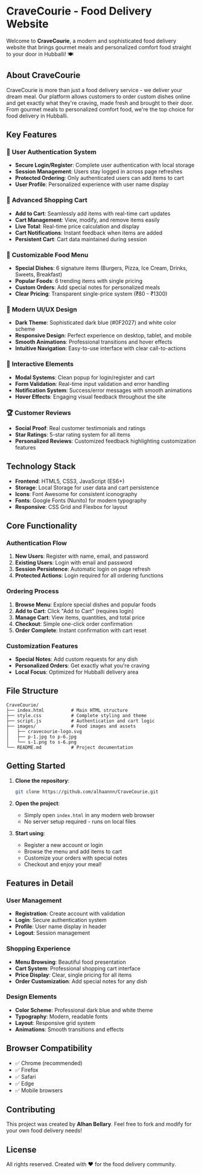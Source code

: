 # CraveCourie - Food Delivery Website

Welcome to **CraveCourie**, a modern and sophisticated food delivery website that brings gourmet meals and personalized comfort food straight to your door in Hubballi! 🍽️

## About CraveCourie

CraveCourie is more than just a food delivery service - we deliver your dream meal. Our platform allows customers to order custom dishes online and get exactly what they're craving, made fresh and brought to their door. From gourmet meals to personalized comfort food, we're the top choice for food delivery in Hubballi.

## Key Features

### 🔐 **User Authentication System**
- **Secure Login/Register**: Complete user authentication with local storage
- **Session Management**: Users stay logged in across page refreshes
- **Protected Ordering**: Only authenticated users can add items to cart
- **User Profile**: Personalized experience with user name display

### 🛒 **Advanced Shopping Cart**
- **Add to Cart**: Seamlessly add items with real-time cart updates
- **Cart Management**: View, modify, and remove items easily
- **Live Total**: Real-time price calculation and display
- **Cart Notifications**: Instant feedback when items are added
- **Persistent Cart**: Cart data maintained during session

### 🍕 **Customizable Food Menu**
- **Special Dishes**: 6 signature items (Burgers, Pizza, Ice Cream, Drinks, Sweets, Breakfast)
- **Popular Foods**: 6 trending items with single pricing
- **Custom Orders**: Add special notes for personalized meals
- **Clear Pricing**: Transparent single-price system (₹80 - ₹1300)

### 🎨 **Modern UI/UX Design**
- **Dark Theme**: Sophisticated dark blue (#0F2027) and white color scheme
- **Responsive Design**: Perfect experience on desktop, tablet, and mobile
- **Smooth Animations**: Professional transitions and hover effects
- **Intuitive Navigation**: Easy-to-use interface with clear call-to-actions

### 📱 **Interactive Elements**
- **Modal Systems**: Clean popup for login/register and cart
- **Form Validation**: Real-time input validation and error handling
- **Notification System**: Success/error messages with smooth animations
- **Hover Effects**: Engaging visual feedback throughout the site

### 🏆 **Customer Reviews**
- **Social Proof**: Real customer testimonials and ratings
- **Star Ratings**: 5-star rating system for all items
- **Personalized Reviews**: Customized feedback highlighting customization features

## Technology Stack

- **Frontend**: HTML5, CSS3, JavaScript (ES6+)
- **Storage**: Local Storage for user data and cart persistence
- **Icons**: Font Awesome for consistent iconography
- **Fonts**: Google Fonts (Nunito) for modern typography
- **Responsive**: CSS Grid and Flexbox for layout

## Core Functionality

### Authentication Flow
1. **New Users**: Register with name, email, and password
2. **Existing Users**: Login with email and password
3. **Session Persistence**: Automatic login on page refresh
4. **Protected Actions**: Login required for all ordering functions

### Ordering Process
1. **Browse Menu**: Explore special dishes and popular foods
2. **Add to Cart**: Click "Add to Cart" (requires login)
3. **Manage Cart**: View items, quantities, and total price
4. **Checkout**: Simple one-click order confirmation
5. **Order Complete**: Instant confirmation with cart reset

### Customization Features
- **Special Notes**: Add custom requests for any dish
- **Personalized Orders**: Get exactly what you're craving
- **Local Focus**: Optimized for Hubballi delivery area

## File Structure

```
CraveCourie/
├── index.html          # Main HTML structure
├── style.css           # Complete styling and theme
├── script.js           # Authentication and cart logic
├── images/             # Food images and assets
│   ├── cravecourie-logo.svg
│   ├── p-1.jpg to p-6.jpg
│   └── s-1.png to s-6.png
└── README.md           # Project documentation
```

## Getting Started

1. **Clone the repository**:
   ```bash
   git clone https://github.com/alhaannn/CraveCourie.git
   ```

2. **Open the project**:
   - Simply open `index.html` in any modern web browser
   - No server setup required - runs on local files

3. **Start using**:
   - Register a new account or login
   - Browse the menu and add items to cart
   - Customize your orders with special notes
   - Checkout and enjoy your meal!

## Features in Detail

### User Management
- **Registration**: Create account with validation
- **Login**: Secure authentication system
- **Profile**: User name display in header
- **Logout**: Session management

### Shopping Experience
- **Menu Browsing**: Beautiful food presentation
- **Cart System**: Professional shopping cart interface
- **Price Display**: Clear, single pricing for all items
- **Order Customization**: Add special notes for any dish

### Design Elements
- **Color Scheme**: Professional dark blue and white theme
- **Typography**: Modern, readable fonts
- **Layout**: Responsive grid system
- **Animations**: Smooth transitions and effects

## Browser Compatibility

- ✅ Chrome (recommended)
- ✅ Firefox
- ✅ Safari
- ✅ Edge
- ✅ Mobile browsers

## Contributing

This project was created by **Alhan Bellary**. Feel free to fork and modify for your own food delivery needs!

## License

All rights reserved. Created with ❤️ for the food delivery community.
